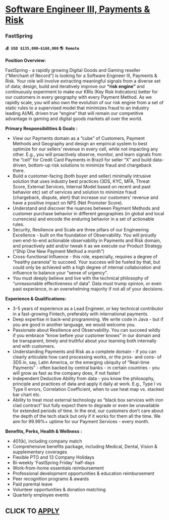 # [Software Engineer III, Payments & Risk](https://www.remotewlb.com/apply/software-engineer-iii-payments-risk)  
### FastSpring  
#### `💰 USD $135,000~$160,000` `🌎 Remote`  

**Position Overview:**

FastSpring - a rapidly growing Digital Goods and Gaming reseller (“Merchant of Record”) is looking for a Software Engineer III, Payments & Risk. Your role will involve extracting meaningful signals from a diverse set of data; design, build and iteratively improve our **“risk engine”** and continuously experiment to make our KRIs (Key Risk Indicators) better for our customers in every geography with every Payment Method. As we rapidly scale, you will also own the evolution of our risk engine from a set of static rules to a supervised model that minimizes fraud to an industry leading AI/ML driven true “engine” that will remain our competitive advantage in gaming and digital goods markets all over the world.

**Primary Responsibilities & Goals** **:**

  * View our Payments domain as a “cube” of Customers, Payment Methods and Geography and design an empirical system to best optimize for our sellers’ revenue in every cell, while not impacting any other. E.g., you will proactively observe, monitor, and learn signals from the “cell” for Credit Card Payments in Brazil for seller “X” and build data-driven, bottom-up risk solutions to minimize fraud and chargeback there.
  * Build a customer-facing (both buyer and seller) minimally intrusive solution that uses industry best practices (3DS, KYC, MFA, Threat Score, External Services, Internal Model based on recent and past behavior etc) set of services and solution to minimize fraud (chargeback, dispute, alert) that increase our customers’ revenue and have a positive impact on NPS (Net Promoter Score).
  * Understand and discover the nuances between Payment Methods and customer purchase behavior in different geographies (in global and local currencies) and encode the enduring behavior in a set of actionable rules.
  * Security, Resilience and Scale are three pillars of our Engineering Excellence - built on the foundation of Observability. You will proudly own end-to-end actionable observability in Payments and Risk domain, and proactively add and/or tweak it as we execute our Product Strategy (“Ship One New Payment Method a month”)
  * Cross-functional Influence - this role, especially, requires a degree of “healthy paranoia” to succeed. Your success will be fueled by that, but could only be achieved with a high degree of internal collaboration and influence to balance your “sense of urgency”.
  * You must deeply believe and live with the technical philosophy of “unreasonable effectiveness of data”. Data must trump opinion, or even past experience, in an overwhelming majority if not all of your decisions.

**Experience & Qualifications:**

  * 3-5 years of experience as a Lead Engineer, or key technical contributor in a fast-growing Fintech, preferably with international payments.
  * Deep expertise in back-end programming. We write code in Java - but if you are good in another language, we would welcome you. 
  * Passionate about Resilience and Observability. You can succeed wildly if you embrace “know before your customer knows” in our domain and be transparent, timely and truthful about your learning both internally and with customers.
  * Understanding Payments and Risk as a complete domain - if you can clearly articulate how card processing works, or the pros- and cons- of 3DS in, say, Latin America, or the emerging ubiquity of “Real-time Payments” - often backed by central banks - in certain countries - you will grow as fast as the company does, if not faster!
  * Independent Deductive Ability from data - you know the philosophy, principle and practices of data and apply it daily at work. E.g., Type I vs Type II errors, Correlation Coefficient, when to use heat map vs. stacked bar chart etc.
  * Ability to treat most external technology as “black box services with iron clad contract” but fully expect them to degrade or even be unavailable for extended periods of time. In the end, our customers don’t care about the depth of the tech stack but only if it works for them all the time. We aim for 99.99%+ uptime for our Payment Services - every month.

**Benefits, Perks, Health & Wellness** **:**

  * 401(k), including company match
  * Comprehensive benefits package, including Medical, Dental, Vision & supplementary coverages
  * Flexible PTO and 13 Company Holidays
  * Bi-weekly 'FastSpring Friday' half-days
  * Work-from-home essentials reimbursement
  * Professional development opportunities & education reimbursement
  * Peer recognition programs & awards
  * Paid parental leave
  * Volunteer opportunities & donation matching
  * Quarterly employee events

  
## CLICK TO [APPLY](https://www.remotewlb.com/apply/software-engineer-iii-payments-risk)

